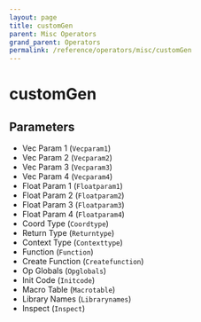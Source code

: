 ```yaml
---
layout: page
title: customGen
parent: Misc Operators
grand_parent: Operators
permalink: /reference/operators/misc/customGen
---
```


# customGen

## Parameters

* Vec Param 1 (`Vecparam1`)
* Vec Param 2 (`Vecparam2`)
* Vec Param 3 (`Vecparam3`)
* Vec Param 4 (`Vecparam4`)
* Float Param 1 (`Floatparam1`)
* Float Param 2 (`Floatparam2`)
* Float Param 3 (`Floatparam3`)
* Float Param 4 (`Floatparam4`)
* Coord Type (`Coordtype`)
* Return Type (`Returntype`)
* Context Type (`Contexttype`)
* Function (`Function`)
* Create Function (`Createfunction`)
* Op Globals (`Opglobals`)
* Init Code (`Initcode`)
* Macro Table (`Macrotable`)
* Library Names (`Librarynames`)
* Inspect (`Inspect`)
